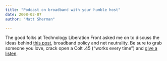 ```yaml
---
title: "Podcast on broadband with your humble host"
date: 2008-02-07
author: "Matt Sherman"

---
```


The good folks at Technology Liberation Front asked me on to discuss the ideas behind [this post](http://richvsreach.com/2008/02/01/what-we-have-are-multiple-broadband-strategies-this-is-a-good-thing/), broadband policy and net neutrality. Be sure to grab someone you love, crack open a Colt .45 (“works every time”) and [give a listen](http://www.techliberation.com/archives/043321.php).
